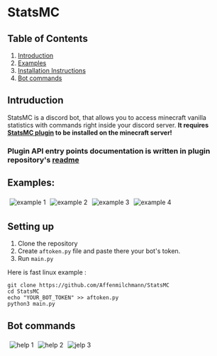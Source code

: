 # StatsMC

## Table of Contents
1. [Introduction](#introduction)
2. [Examples](#examples)
3. [Installation Instructions](#installation-instructions)
4. [Bot commands](#commands)

<a name="introduction"></a>

## Intruduction
StatsMC is a discord bot, that allows you to access minecraft vanilla statistics with commands right inside your discord server. **It requires [StatsMC plugin](https://github.com/Affenmilchmann/StatsMC-plugin) to be installed on the minecraft server!**

### Plugin API entry points documentation is written in plugin repository's [readme](https://github.com/Affenmilchmann/StatsMC-plugin#readme)

<a name="examples"></a>

## Examples:
<div style="display:flex; flex-flow:row wrap;">
  <img src="img/img1.png" alt="example 1" max-width="50%" style="margin:5px;" />
  <img src="img/img2.png" alt="example 2" max-width="50%" style="margin:5px;" />
  <img src="img/img3.png" alt="example 3" max-width="50%" style="margin:5px;" />
  <img src="img/img4.png" alt="example 4" max-width="50%" style="margin:5px;" />
</div>

<a name="installation-instructions"></a>

## Setting up
1) Clone the repository
2) Create `aftoken.py` file and paste there your bot's token.
3) Run `main.py`

Here is fast linux example :
```
git clone https://github.com/Affenmilchmann/StatsMC
cd StatsMC
echo "YOUR_BOT_TOKEN" >> aftoken.py
python3 main.py
```

<a name="commands"></a>

## Bot commands

<div style="display:flex; flex-flow:row wrap;">
  <img src="img/help.png" alt="help 1" max-width="50%" style="margin:5px;" />
  <img src="img/help2.png" alt="help 2" max-width="50%" style="margin:5px;" />
  <img src="img/help3.png" alt="jelp 3" max-width="50%" style="margin:5px;" />
</div>
